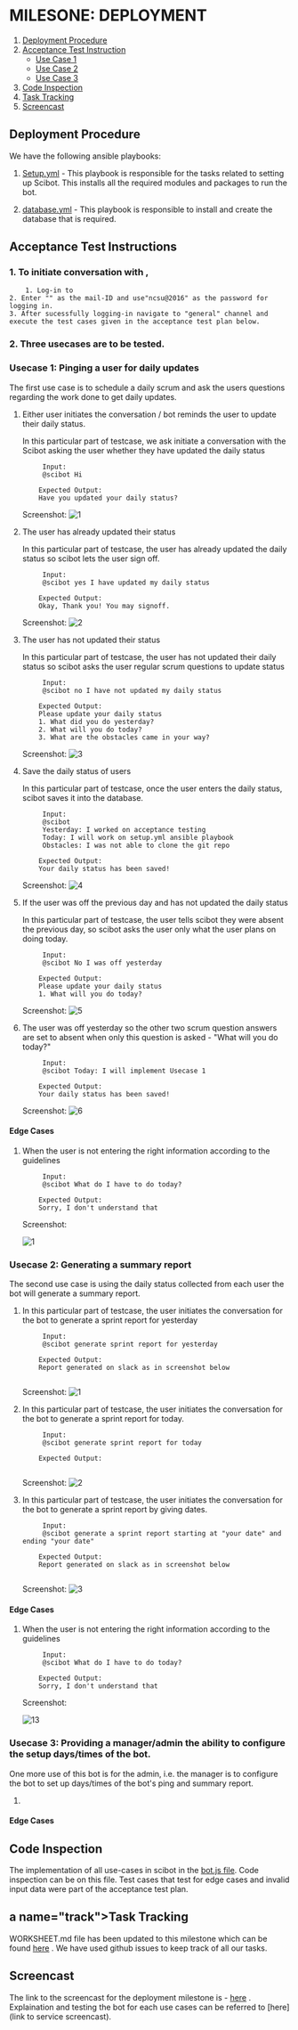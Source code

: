 # MILESONE: DEPLOYMENT

1. [Deployment Procedure](#deploy)
2. [Acceptance Test Instruction](#rules)
	* [Use Case 1](#usecase1)
	* [Use Case 2](#usecase2)
	* [Use Case 3](#usecase3)
3. [Code Inspection](#inspect)    
4. [Task Tracking](#track)
5. [Screencast](#screencast)

## <a name="deploy"></a> Deployment Procedure

We have the following ansible playbooks: 

1. [Setup.yml]() - This playbook is responsible for the tasks related to setting up Scibot. This installs all the required modules and packages to run the bot. 
    
2. [database.yml]() - This playbook is responsible to install and create the database that is required. 
    
## <a name="rules"></a> Acceptance Test Instructions

### 1. To initiate conversation with ,
    	1. Log-in to 
	2. Enter "" as the mail-ID and use"ncsu@2016" as the password for logging in.
	3. After sucessfully logging-in navigate to "general" channel and execute the test cases given in the acceptance test plan below.


### 2. Three usecases are to be tested. 
	 
### <a name="usecase1"></a> Usecase 1: Pinging a user for daily updates

The first use case is to schedule a daily scrum and ask the users questions regarding the work done to get daily updates.

1. Either user initiates the conversation / bot reminds the user to update their daily status.
    	
	In this particular part of testcase, we ask initiate a conversation with the Scibot asking the user whether they have updated the daily status
	    	
	        Input:
	        @scibot Hi
	        
	```
		Expected Output:
	    Have you updated your daily status?
	```
	Screenshot:
	![1]()

2. The user has already updated their status

	In this particular part of testcase, the user has already updated the daily status so scibot lets the user sign off.
	
	        Input:
	        @scibot yes I have updated my daily status
	
	```
		Expected Output:
	    Okay, Thank you! You may signoff.
	```
	Screenshot:
	![2]()

3. The user has not updated their status

	In this particular part of testcase, the user has not updated their daily status so scibot asks the user regular scrum questions to update status
	
	        Input:
	        @scibot no I have not updated my daily status
	
	```
		Expected Output:
	    Please update your daily status
		1. What did you do yesterday?
		2. What will you do today?
		3. What are the obstacles came in your way?
	```
	Screenshot:
	![3]() 

4. Save the daily status of users

	In this particular part of testcase, once the user enters the daily status, scibot saves it into the database.
	
	        Input:
	        @scibot 
			Yesterday: I worked on acceptance testing
			Today: I will work on setup.yml ansible playbook
			Obstacles: I was not able to clone the git repo
	
	```
		Expected Output:
	    Your daily status has been saved!
	```
	Screenshot:
	![4]()

5. If the user was off the previous day and has not updated the daily status

	In this particular part of testcase, the user tells scibot they were absent the previous day, so scibot asks the user only what the user plans on doing today.
	
	        Input:
	        @scibot No I was off yesterday
	
	```
		Expected Output:
	    Please update your daily status
		1. What will you do today?

	```
	Screenshot:
	![5]()

6. The user was off yesterday so the other two scrum question answers are set to absent when only this question is asked - "What will you do today?" 

		
	        Input:
	        @scibot Today: I will implement Usecase 1
	
	```
		Expected Output:
	    Your daily status has been saved!
	```
	Screenshot:
	![6]()


#### Edge Cases

1. When the user is not entering the right information according to the guidelines
	
			Input:
	        @scibot What do I have to do today?
	
	```
		Expected Output:
	    Sorry, I don't understand that
	```
	Screenshot:
	
	![1]()

### <a name="usecase2"></a> Usecase 2: Generating a summary report

The second use case is using the daily status collected from each user the bot will generate a summary report.

1. In this particular part of testcase, the user initiates the conversation for the bot to generate a sprint report for yesterday
    	
		    	
	        Input:
	        @scibot generate sprint report for yesterday
	        
	```
		Expected Output:
		Report generated on slack as in screenshot below
	    
	```
	Screenshot:
	![1]()

2. In this particular part of testcase, the user initiates the conversation for the bot to generate a sprint report for today.

		
	        Input:
	        @scibot generate sprint report for today
	
	```
		Expected Output:
	    
	```
	Screenshot:
	![2]()

3. In this particular part of testcase, the user initiates the conversation for the bot to generate a sprint report by giving dates.

		
	        Input:
	        @scibot generate a sprint report starting at "your date" and ending "your date"
	
	```
		Expected Output:
		Report generated on slack as in screenshot below
	    
	```
	Screenshot:
	![3]() 

#### Edge Cases
1. When the user is not entering the right information according to the guidelines
	
			Input:
	        @scibot What do I have to do today?
	
	```
		Expected Output:
	    Sorry, I don't understand that
	```
	Screenshot:
	
	![13]()


### <a name="usecase3"></a> Usecase 3: Providing a manager/admin the ability to configure the setup days/times of the bot.

One more use of this bot is for the admin, i.e. the manager is to configure the bot to set up days/times of the bot's ping and summary report.

1. 

#### Edge Cases


## <a name="inspect"></a> Code Inspection

The implementation of all use-cases in scibot in the [bot.js file](). Code inspection can be on this file. Test cases that test for edge cases and invalid input data were part of the acceptance test plan.

## a name="track"></a>Task Tracking

WORKSHEET.md file has been updated to this milestone which can be found [here]() . We have used github issues to keep track of all our tasks.

## <a name="screencast"></a>Screencast

The link to the screencast for the deployment milestone is - [here]() . 
Explaination and testing the bot for each use cases can be referred to [here](link to service screencast).
